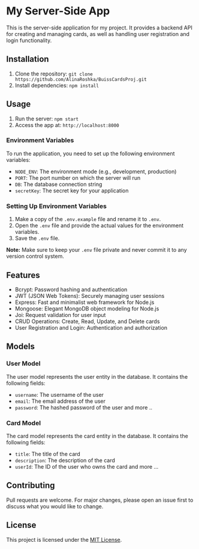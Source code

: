 # My Server-Side App

This is the server-side application for my project. It provides a backend API for creating and managing cards, as well as handling user registration and login functionality.

## Installation

1. Clone the repository: `git clone https://github.com/AlinaRoshka/BuissCardsProj.git`
2. Install dependencies: `npm install`

## Usage

1. Run the server: `npm start`
2. Access the app at: `http://localhost:8000`

### Environment Variables

To run the application, you need to set up the following environment variables:

- `NODE_ENV`: The environment mode (e.g., development, production)
- `PORT`: The port number on which the server will run
- `DB`: The database connection string
- `secretKey`: The secret key for your application

### Setting Up Environment Variables

1. Make a copy of the `.env.example` file and rename it to `.env`.
2. Open the `.env` file and provide the actual values for the environment variables.
3. Save the `.env` file.

**Note:** Make sure to keep your `.env` file private and never commit it to any version control system.

## Features

- Bcrypt: Password hashing and authentication
- JWT (JSON Web Tokens): Securely managing user sessions
- Express: Fast and minimalist web framework for Node.js
- Mongoose: Elegant MongoDB object modeling for Node.js
- Joi: Request validation for user input
- CRUD Operations: Create, Read, Update, and Delete cards
- User Registration and Login: Authentication and authorization

## Models

### User Model

The user model represents the user entity in the database. It contains the following fields:

- `username`: The username of the user
- `email`: The email address of the user
- `password`: The hashed password of the user
and more ..

### Card Model

The card model represents the card entity in the database. It contains the following fields:

- `title`: The title of the card
- `description`: The description of the card
- `userId`: The ID of the user who owns the card
and more ...

## Contributing

Pull requests are welcome. For major changes, please open an issue first to discuss what you would like to change.

## License

This project is licensed under the [MIT License](LICENSE).